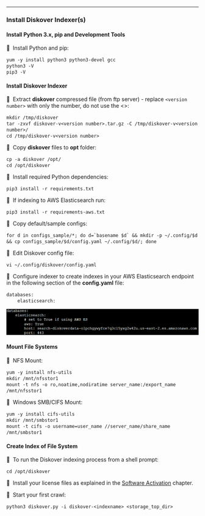 ___
### Install Diskover Indexer(s)

#### Install Python 3.x, pip and Development Tools

🔴 &nbsp;Install Python and pip:
```
yum -y install python3 python3-devel gcc
python3 -V
pip3 -V
```

#### Install Diskover Indexer

🔴 &nbsp;Extract **diskover** compressed file (from ftp server) - replace `<version number>` with only the number, do not use the <>:
```
mkdir /tmp/diskover
tar -zxvf diskover-v<version number>.tar.gz -C /tmp/diskover-v<version number>/
cd /tmp/diskover-v<version number>
```

🔴 &nbsp;Copy **diskover** files to **opt** folder:
```
cp -a diskover /opt/
cd /opt/diskover
```

🔴 &nbsp;Install required Python dependencies:
```
pip3 install -r requirements.txt
```

🔴 &nbsp;If indexing to AWS Elasticsearch run:
```
pip3 install -r requirements-aws.txt
```

🔴 &nbsp;Copy default/sample configs:
```
for d in configs_sample/*; do d=`basename $d` && mkdir -p ~/.config/$d && cp configs_sample/$d/config.yaml ~/.config/$d/; done
```

🔴 &nbsp;Edit Diskover config file:
```
vi ~/.config/diskover/config.yaml
```

🔴 &nbsp;Configure indexer to create indexes in your AWS Elasticsearch endpoint in the following section of the **config.yaml** file:
```
databases:
    elasticsearch:
```
![Image: Configure Indexer](images/image_aws_customer_deployment_diskover_indexers_config.png)

#### Mount File Systems

🔴 &nbsp;NFS Mount:
```
yum -y install nfs-utils
mkdir /mnt/nfsstor1
mount -t nfs -o ro,noatime,nodiratime server_name:/export_name /mnt/nfsstor1
```

🔴 &nbsp;Windows SMB/CIFS Mount:
```
yum -y install cifs-utils
mkdir /mnt/smbstor1
mount -t cifs -o username=user_name //server_name/share_name /mnt/smbstor1
```
#### Create Index of File System

🔴 &nbsp;To run the Diskover indexing process from a shell prompt:
```
cd /opt/diskover
```

🔴 &nbsp;Install your license files as explained in the [Software Activation](#software_activation) chapter.

🔴 &nbsp;Start your first crawl:
```
python3 diskover.py -i diskover-<indexname> <storage_top_dir>
```
